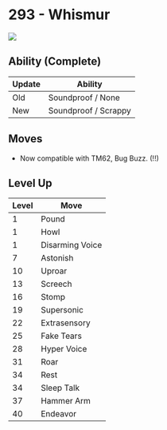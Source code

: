 # 293 - Whismur
![][293]

## Ability (Complete)

Update | Ability
---    | ---
Old    | Soundproof / None
New    | Soundproof / Scrappy

## Moves

 - Now compatible with TM62, Bug Buzz. (!!)

## Level Up

Level | Move
---   | ---
  1   | Pound
  1   | Howl
  1   | Disarming Voice
  7   | Astonish
 10   | Uproar
 13   | Screech
 16   | Stomp
 19   | Supersonic
 22   | Extrasensory
 25   | Fake Tears
 28   | Hyper Voice
 31   | Roar
 34   | Rest
 34   | Sleep Talk
 37   | Hammer Arm
 40   | Endeavor



[293]: ../img/pokemon/293.png
